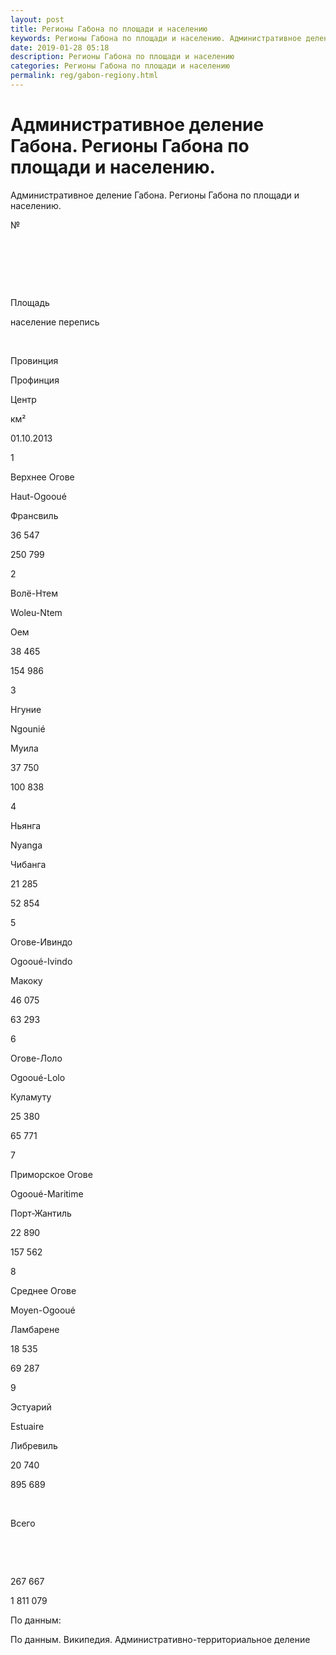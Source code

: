 ```yaml
---
layout: post
title: Регионы Габона по площади и населению 
keywords: Регионы Габона по площади и населению. Административное деление.
date: 2019-01-28 05:18
description: Регионы Габона по площади и населению
categories: Регионы Габона по площади и населению
permalink: reg/gabon-regiony.html
---
```


# Административное деление Габона. Регионы Габона по площади и населению.


Административное деление Габона. Регионы Габона по площади и населению.








№


 


 


 


Площадь


население перепись






 


Провинция


Профинция


Центр


км²


01.10.2013






1


Верхнее Огове


Haut-Ogooué


Франсвиль


36 547


250 799






2


Волё-Нтем


Woleu-Ntem


Оем


38 465


154 986






3


Нгуние


Ngounié


Муила


37 750


100 838






4


Ньянга


Nyanga


Чибанга


21 285


52 854






5


Огове-Ивиндо


Ogooué-Ivindo


Макоку


46 075


63 293






6


Огове-Лоло


Ogooué-Lolo


Куламуту


25 380


65 771






7


Приморское Огове


Ogooué-Maritime


Порт-Жантиль


22 890


157 562






8


Среднее Огове


Moyen-Ogooué


Ламбарене


18 535


69 287






9


Эстуарий


Estuaire


Либревиль


20 740


895 689






 


Всего


 


 


267 667


1 811 079








По данным:


По данным. Википедия. Административно-территориальное деление



		
